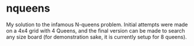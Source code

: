 nqueens
==========

My solution to the infamous N-queens problem. Initial attempts were made on a 4x4 grid with 4 Queens, and the final version can be made to search any size board (for demonstration sake, it is currently setup for 8 queens).
